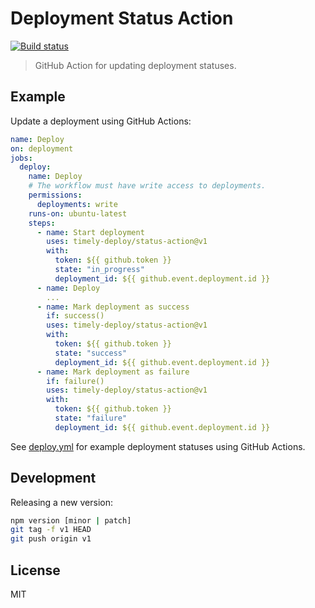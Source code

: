 # Deployment Status Action

[![Build status][build-image]][build-url]

> GitHub Action for updating deployment statuses.

## Example

Update a deployment using GitHub Actions:

```yaml
name: Deploy
on: deployment
jobs:
  deploy:
    name: Deploy
    # The workflow must have write access to deployments.
    permissions:
      deployments: write
    runs-on: ubuntu-latest
    steps:
      - name: Start deployment
        uses: timely-deploy/status-action@v1
        with:
          token: ${{ github.token }}
          state: "in_progress"
          deployment_id: ${{ github.event.deployment.id }}
      - name: Deploy
        ...
      - name: Mark deployment as success
        if: success()
        uses: timely-deploy/status-action@v1
        with:
          token: ${{ github.token }}
          state: "success"
          deployment_id: ${{ github.event.deployment.id }}
      - name: Mark deployment as failure
        if: failure()
        uses: timely-deploy/status-action@v1
        with:
          token: ${{ github.token }}
          state: "failure"
          deployment_id: ${{ github.event.deployment.id }}

```

See [deploy.yml](.github/workflows/deploy.yml) for example deployment statuses using GitHub Actions.

## Development

Releasing a new version:

```sh
npm version [minor | patch]
git tag -f v1 HEAD
git push origin v1
```

## License

MIT

[build-image]: https://img.shields.io/github/actions/workflow/status/timely-deploy/action/ci.yml?branch=main
[build-url]: https://github.com/timely-deploy/action/actions/workflows/ci.yml?query=branch%3Amain
